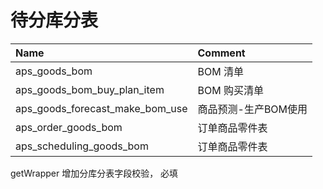 # 待分库分表

| Name                                 | Comment      |
|:-------------------------------------|:-------------|
| aps\_goods\_bom                      | BOM 清单       |
| aps\_goods\_bom\_buy\_plan\_item     | BOM 购买清单     |
| aps\_goods\_forecast\_make\_bom\_use | 商品预测-生产BOM使用 |
| aps\_order\_goods\_bom               | 订单商品零件表      |
| aps\_scheduling\_goods\_bom          | 订单商品零件表      |

getWrapper 增加分库分表字段校验， 必填